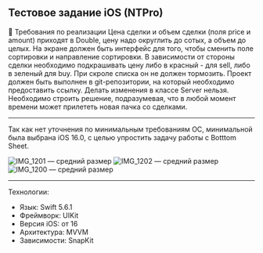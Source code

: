 Тестовое задание iOS (NTPro)
---
🔨 Требования по реализации
Цена сделки и объем сделки (поля price и amount) приходят в Double, цену надо округлить до сотых, а объем до целых.
На экране должен быть интерфейс для того, чтобы сменить поле сортировки и направление сортировки.
В зависимости от стороны сделки необходимо подкрашивать цену либо в красный - для sell, либо в зеленый для buy.
При скроле списка он не должен тормозить.
Проект должен быть выполнен в git-репозитории, на который необходимо предоставить ссылку.
Делать изменения в классе Server нельзя. Необходимо строить решение, подразумевая, что в любой момент времени может прилететь новая пачка со сделками.

---

Так как нет уточнения по минимальным требованиям ОС, минимальной была выбрана iOS 16.0, с целью упростить задачу работы с Botttom Sheet.

![IMG_1201 — средний размер](https://github.com/varshaver12/mobileiosdevtestwork/assets/143330929/894c8e97-fe76-4720-ac0f-2c1a417f2649)
![IMG_1202 — средний размер](https://github.com/varshaver12/mobileiosdevtestwork/assets/143330929/569cfb09-dcab-4bb6-9c98-1889d8d615e8)
![IMG_1200 — средний размер](https://github.com/varshaver12/mobileiosdevtestwork/assets/143330929/dde8e2c9-b19d-4b4b-9d58-093d88cc6216)


---
Технологии:
- Язык: Swift 5.6.1
- Фреймворк: UIKit
- Версия iOS: от 16
- Архитектура: MVVM
- Зависимости: SnapKit
